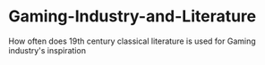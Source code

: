 # Gaming-Industry-and-Literature
How often does 19th century classical literature is used for Gaming industry's inspiration
